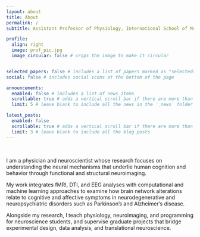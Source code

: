 ```yaml
---
layout: about
title: About
permalink: /
subtitle: Assistant Professor of Physiology, International School of Medicine, Istanbul Medipol University  

profile:
  align: right
  image: prof_pic.jpg
  image_circular: false # crops the image to make it circular


selected_papers: false # includes a list of papers marked as "selected={true}"
social: false # includes social icons at the bottom of the page

announcements:
  enabled: false # includes a list of news items
  scrollable: true # adds a vertical scroll bar if there are more than 3 news items
  limit: 5 # leave blank to include all the news in the `_news` folder

latest_posts:
  enabled: false
  scrollable: true # adds a vertical scroll bar if there are more than 3 new posts items
  limit: 3 # leave blank to include all the blog posts
---
```



<br>



I am a physician and neuroscientist whose research focuses on understanding the neural mechanisms that underlie human cognition and behavior through functional and structural neuroimaging. 

My work integrates fMRI, DTI, and EEG analyses with computational and machine learning approaches to examine how brain network alterations relate to cognitive and affective symptoms in neurodegenerative and neuropsychiatric disorders such as Parkinson’s and Alzheimer’s disease. 

Alongside my research, I teach physiology, neuroimaging, and programming for neuroscience students, and supervise graduate projects that bridge experimental design, data analysis, and translational neuroscience.


